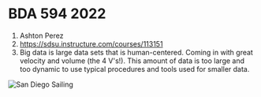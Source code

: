 # BDA 594 2022

1. Ashton Perez
2. https://sdsu.instructure.com/courses/113151
3. Big data is large data sets that is human-centered. Coming in with great velocity and volume (the 4 V's!). This amount of data is too large and too dynamic to use typical procedures and tools used for smaller data.

![San Diego Sailing](https://www.flickr.com/photos/68550756@N02/33197418740)